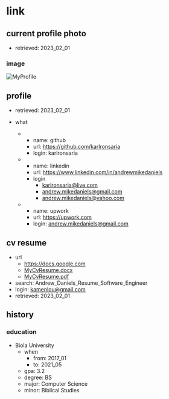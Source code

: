 # link

## current profile photo
- retrieved: 2023_02_01

### image

![MyProfile](C:/pic/camera/selfie/edit/1675283739979.jpg)

## profile
- retrieved: 2023_02_01
- what

  - 
    - name: github
    - url: https://github.com/karlronsaria
    - login: karlronsaria
  - 
    - name: linkedin
    - url: https://www.linkedin.com/in/andrewmikedaniels
    - login
      - karlronsaria@live.com
      - andrew.mikedaniels@gmail.com
      - andrew.mikedaniels@yahoo.com
  - 
    - name: upwork
    - url: https://upwork.com
    - login: andrew.mikedaniels@gmail.com

## cv resume
- url
  - https://docs.google.com
  - [MyCvResume.docx](/doc/My/cv/Andrew_Daniels_Resume_Software_Engineer.docx)
  - [MyCvResume.pdf](/doc/My/cv/Andrew_Daniels_Resume_Software_Engineer.pdf)
- search: Andrew_Daniels_Resume_Software_Engineer
- login: kamenlou@gmail.com
- retrieved: 2023_02_01

## history

### education
- Biola University
  - when
    - from: 2017_01
    - to: 2021_05
  - gpa: 3.2
  - degree: BS
  - major: Computer Science
  - minor: Biblical Studies




